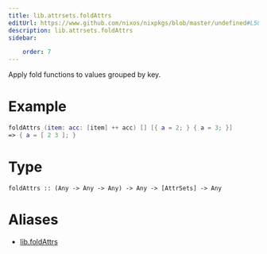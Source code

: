 ```yaml
---
title: lib.attrsets.foldAttrs
editUrl: https://www.github.com/nixos/nixpkgs/blob/master/undefined#L508C5
description: lib.attrsets.foldAttrs
sidebar:

    order: 7
---
```


Apply fold functions to values grouped by key.

# Example

```nix
foldAttrs (item: acc: [item] ++ acc) [] [{ a = 2; } { a = 3; }]
=> { a = [ 2 3 ]; }
```

# Type

```
foldAttrs :: (Any -> Any -> Any) -> Any -> [AttrSets] -> Any
```


# Aliases

- [lib.foldAttrs](/nix-doc-comments/reference/lib/lib-foldattrs)


